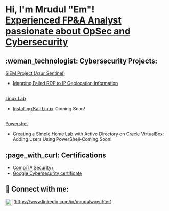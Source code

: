 <h1>Hi, I'm Mrudul "Em"! <br/><a href="https://github.com/Mrudul-Waechter"> <a href="https://www.linkedin.com/in/mrudulwaechter/">Experienced FP&A Analyst passionate about OpSec and Cybersecurity</a>
<h2>:woman_technologist: Cybersecurity Projects:</h2>
  
 <ins>SIEM Project (Azur Sentinel)</ins>
- [Mapping Failed RDP to IP Geolocation Information](https://github.com/Mrudul-Waechter/Sentinel-Lab)
<br />
<ins>Linux Lab</ins>

- [Installing Kali Linux](https://github.com/Mrudul-Waechter/KaliLinuxInstall)-Coming Soon!

<br />
<ins>Powershell</ins>

- Creating a Simple Home Lab with Active Directory on Oracle VirtualBox: Adding Users Using PowerShell-Coming Soon!



<h2> :page_with_curl: Certifications </h2>

- [CompTIA Security+](https://imgur.com/a/SSZQ7CE)
- [Google Cybersecurity certificate](https://coursera.org/share/2ab59036896ffd7ec2a29593801aa946)
  

<h2> 🤳 Connect with me:</h2>

<img align="left" alt="Mrudul Waechter |  LinkedIn" width="22px" src="https://cdn.jsdelivr.net/npm/simple-icons@v3/icons/linkedin.svg" />(https://www.linkedin.com/in/mrudulwaechter)
